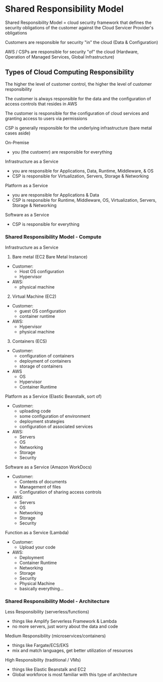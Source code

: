 # Shared Responsibility Model

Shared Responsibility Model = cloud security framework that defines the security obligations of the customer against the Cloud Servicer Provider's obligations

Customers are responsible for security "in" the cloud (Data & Configuration)

AWS / CSPs are responsible for security "of" the cloud (Hardware, Operation of Managed Services, Global Infrastructure)

## Types of Cloud Computing Responsibility

The higher the level of customer control, the higher the level of customer responsibility

The customer is always responsible for the data and the configuration of access controls that resides in AWS

The customer is responsible for the configuration of cloud services and granting access to users via permissions

CSP is generally responsible for the underlying infrastructure (bare metal cases aside)

On-Premise

- you (the custoemr) are responsible for everything

Infrastructure as a Service

- you are responsible for Applications, Data, Runtime, Middleware, & OS
- CSP is responsible for Virtualization, Servers, Storage & Networking

Platform as a Service

- you are responsible for Applications & Data
- CSP is responsible for Runtime, Middleware, OS, Virtualization, Servers, Storage & Networking

Software as a Service

- CSP is responsible for everything

### Shared Responsibility Model - Compute

Infrastructure as a Service

1. Bare metal (EC2 Bare Metal Instance)

- Customer:
  - Host OS configuration
  - Hypervisor
- AWS:
  - physical machine

2. Virtual Machine (EC2)

- Customer:
  - guest OS configuration
  - container runtime
- AWS:
  - Hypervisor
  - physical machine

3. Containers (ECS)

- Customer:
  - configuration of containers
  - deployment of containers
  - storage of containers
- AWS
  - OS
  - Hypervisor
  - Container Runtime

Platform as a Service (Elastic Beanstalk, sort of)

- Customer:
  - uploading code
  - some configuration of environment
  - deployment strategies
  - configuration of associated services
- AWS:
  - Servers
  - OS
  - Networking
  - Storage
  - Security

Software as a Service (Amazon WorkDocs)

- Customer:
  - Contents of documents
  - Management of files
  - Configuration of sharing access controls
- AWS:
  - Servers
  - OS
  - Networking
  - Storage
  - Security

Function as a Service (Lambda)

- Customer:
  - Upload your code
- AWS:
  - Deployment
  - Container Runtime
  - Networking
  - Storage
  - Security
  - Physical Machine
  - basically everything...

### Shared Responsibility Model - Architecture

Less Responsibility (serverless/functions)

- things like Amplify Serverless Framework & Lambda
- no more servers, just worry about the data and code

Medium Responsibility (microservices/containers)

- things like Fargate/ECS/EKS
- mix and match languages, get better utilization of resources

High Responsibility (traditional / VMs)

- things like Elastic Beanstalk and EC2
- Global workforce is most familiar with this type of architecture
